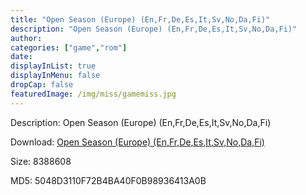 ```yaml
---
title: "Open Season (Europe) (En,Fr,De,Es,It,Sv,No,Da,Fi)"
description: "Open Season (Europe) (En,Fr,De,Es,It,Sv,No,Da,Fi)"
author: 
categories: ["game","rom"]
date: 
displayInList: true
displayInMenu: false
dropCap: false
featuredImage: /img/miss/gamemiss.jpg
---
```


Description: Open Season (Europe) (En,Fr,De,Es,It,Sv,No,Da,Fi)

Download: <a style="text-decoration:underline;" href="https://mega.nz/#!HbIyAAhb!tI79I4O-IgYWEeYyX0Nasz6cNMfIUUkn4FajyShpDfI" target = "_blank" rel = "nofollow" > Open Season (Europe) (En,Fr,De,Es,It,Sv,No,Da,Fi)</a>

Size: 8388608

MD5: 5048D3110F72B4BA40F0B98936413A0B

